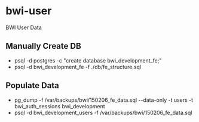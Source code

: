 # bwi-user
BWI User Data

## Manually Create DB
 * psql -d postgres -c "create database bwi_development_fe;"
 * psql -d bwi_development_fe -f ./db/fe_structure.sql

## Populate Data
 * pg_dump -f /var/backups/bwi/150206_fe_data.sql --data-only -t users -t bwi_auth_sessions bwi_development
 * psql -d bwi_development_users -f /var/backups/bwi/150206_fe_data.sql

